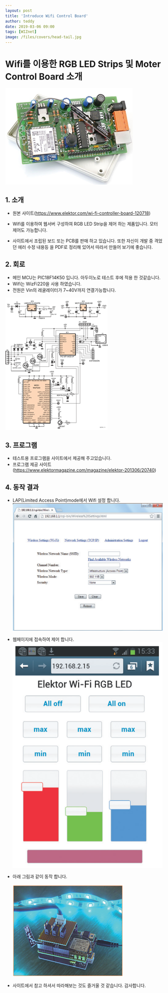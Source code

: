 ```yaml
---
layout: post
title: 'Introduce Wifi Control Board'
author: teddy
date: 2019-03-06 09:00
tags: [WIZnet]
image: /files/covers/head-tail.jpg
---
```


# Wifi를 이용한 RGB LED Strips 및 Moter Control Board 소개
![Products](/files/posts/2019-03-06/Wifi_Control_Board.png)
## 1. 소개
 * 원본 사이트(https://www.elektor.com/wi-fi-controller-board-120718)

 * Wifi를 이용하여 웹서버 구성하여 RGB LED Strip을 제어 하는 제품입니다. 모터 제어도 가능합니다.
 * 사이트에서 조립된 보드 또는 PCB를 판매 하고 있습니다.
 또한 자신이 개발 중 격었던 에러 수정 내용등 을 PDF로 정리해 있어서 따라서 만들어 보기에 좋습니다.

## 2. 회로
 * 메인 MCU는 PIC18F14K50 입니다. 아두이노로 테스트 후에 적용 한 것같습니다.
 * Wifi는 WizFi220을 사용 하였습니다.
 * 전원은 Vin의 레귤레이터가 7~40V까지 연결가능합니다.

 ![Circuit](/files/posts/2019-03-06/Board_Circuit.png)

 ## 3. 프로그램
 * 테스트용 프로그램을 사이트에서 제공해 주고있습니다.
 * 프로그램 제공 사이트 (https://www.elektormagazine.com/magazine/elektor-201306/20740)

 ## 4. 동작 결과
 * LAP(Limited Access Point)mode에서 Wifi 설정 합니다.
 ![Web1](/files/posts/2019-03-06/web1.png)
 * 웹페이지에 접속하여 제어 합니다.
 ![Web2](/files/posts/2019-03-06/web2.png)
 * 아래 그림과 같이 동작 합니다.

   ![Result](/files/posts/2019-03-06/result.png)
 * 사이트에서 참고 하셔서 따라해보는 것도 즐거울 것 같습니다.
 감사합니다.
